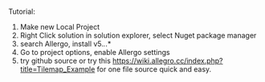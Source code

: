 Tutorial:

1. Make new Local Project
2. Right Click solution in solution explorer, select Nuget package manager
3. search Allergo, install v5.*.*.*
4. Go to project options, enable Allergo settings
5. try github source or try this  https://wiki.allegro.cc/index.php?title=Tilemap_Example
   for one file source quick and easy.
 